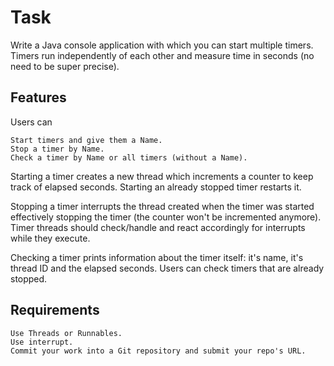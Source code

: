 # Task

Write a Java console application with which you can start multiple timers. Timers run independently of each other and measure time in seconds (no need to be super precise).

## Features

Users can

    Start timers and give them a Name.
    Stop a timer by Name.
    Check a timer by Name or all timers (without a Name).

Starting a timer creates a new thread which increments a counter to keep track of elapsed seconds. Starting an already stopped timer restarts it.

Stopping a timer interrupts the thread created when the timer was started effectively stopping the timer (the counter won't be incremented anymore). Timer threads should check/handle and react accordingly for interrupts while they execute.

Checking a timer prints information about the timer itself: it's name, it's thread ID and the elapsed seconds. Users can check timers that are already stopped.

## Requirements

    Use Threads or Runnables.
    Use interrupt.
    Commit your work into a Git repository and submit your repo's URL.

